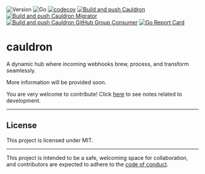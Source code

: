![Version](https://img.shields.io/badge/version-0.1.5-orange.svg)
![Go](https://img.shields.io/github/go-mod/go-version/devchain-network/cauldron)
[![codecov](https://codecov.io/github/devchain-network/cauldron/graph/badge.svg?token=LAUHZBW12F)](https://codecov.io/github/devchain-network/cauldron)
[![Build and push Cauldron](https://github.com/devchain-network/cauldron/actions/workflows/build-push-cauldron.yml/badge.svg)](https://github.com/devchain-network/cauldron/actions/workflows/build-push-cauldron.yml)
[![Build and push Cauldron Migrator](https://github.com/devchain-network/cauldron/actions/workflows/build-push-cauldron-migrator.yml/badge.svg)](https://github.com/devchain-network/cauldron/actions/workflows/build-push-cauldron-migrator.yml)
[![Build and push Cauldron GitHub Group Consumer](https://github.com/devchain-network/cauldron/actions/workflows/build-push-cauldron-github-group-consumer.yml/badge.svg)](https://github.com/devchain-network/cauldron/actions/workflows/build-push-cauldron-github-group-consumer.yml)
[![Go Report Card](https://goreportcard.com/badge/github.com/devchain-network/cauldron)](https://goreportcard.com/report/github.com/devchain-network/cauldron)


# cauldron

A dynamic hub where incoming webhooks brew, process, and transform seamlessly.

More information will be provided soon.

You are very welcome to contribute! Click [here][01] to see notes related to development.

---

## License

This project is licensed under MIT.

---

This project is intended to be a safe, welcoming space for collaboration, and
contributors are expected to adhere to the [code of conduct][coc].

[coc]: https://github.com/devchain-network/cauldron/blob/main/CODE_OF_CONDUCT.md
[01]: https://github.com/devchain-network/cauldron/blob/main/DEVELOPMENT.md